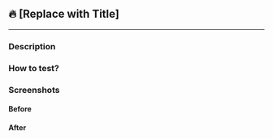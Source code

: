 ## 🔥 [Replace with Title]
----------------------------------------------

### Description


### How to test?


### Screenshots

#### Before

#### After